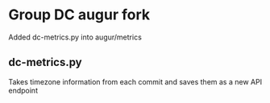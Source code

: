 # Group DC augur fork

Added dc-metrics.py into augur/metrics

## dc-metrics.py

Takes timezone information from each commit and saves them as a new API endpoint
